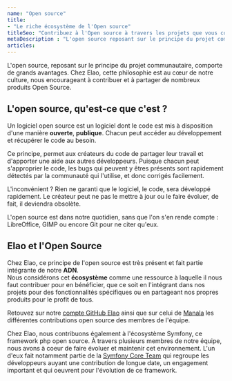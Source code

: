 ```yaml
---
name: "Open source"
title:
- "Le riche écosystème de l'Open source"
titleSeo: "Contribuez à l'Open source à travers les projets que vous confiez à Elao"
metaDescription : "L'open source reposant sur le principe du projet communautaire, évolue dans un écosystème riche et impactant. Découvrez notre contribution chez Elao."
articles:
---
```


L'open source, reposant sur le principe du projet communautaire, comporte de grands avantages. Chez Elao, cette philosophie est au cœur de notre culture, nous encourageant à contribuer et à partager de nombreux produits Open Source.

## L'open source, qu'est-ce que c'est ?

Un logiciel open source est un logiciel dont le code est mis à disposition d'une manière **ouverte**, **publique**. Chacun peut accéder au développement et récupérer le code au besoin.

Ce principe, permet aux créateurs du code de partager leur travail et d'apporter une aide aux autres développeurs. Puisque chacun peut s'approprier le code, les bugs qui peuvent y êtres présents sont rapidement détectés par la communauté qui l'utilise, et donc corrigés facilement.

L'inconvénient ? Rien ne garanti que le logiciel, le code, sera développé rapidement. Le créateur peut ne pas le mettre à jour ou le faire évoluer, de fait, il deviendra obsolète.

L'open source est dans notre quotidien, sans que l'on s'en rende compte : LibreOffice, GIMP ou encore Git pour ne citer qu'eux.

## Elao et l'Open Source

Chez Elao, ce principe de l'open source est très présent et fait partie intégrante de notre **ADN**.  
Nous considérons cet **écosystème** comme une ressource à laquelle il nous faut contribuer pour en bénéficier, que ce soit en l'intégrant dans nos projets pour des fonctionnalités spécifiques ou en partageant nos propres produits pour le profit de tous. 

Retouvez sur notre [compte GitHub Elao](https://github.com/Elao) ainsi que sur celui de [Manala](https://github.com/manala) les différentes contributions open source des membres de l'équipe. 

 Chez Elao, nous contribuons également à l'écosystème Symfony, ce framework php open source. À travers plusieurs membres de notre équipe, nous avons à coeur de faire évoluer et maintenir cet environnement. L'un d'eux fait notamment partie de la [Symfony Core Team](https://symfony.com/doc/current/contributing/code/core_team.html) qui regroupe les développeurs auyant une contribution de longue date, un engagement important et qui oeuvrent pour l'évolution de ce framework. 